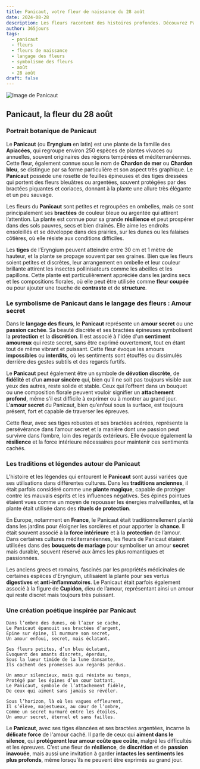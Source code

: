 ```yaml
---
title: Panicaut, votre fleur de naissance du 28 août
date: 2024-08-28
description: Les fleurs racontent des histoires profondes. Découvrez Panicaut, votre fleur de naissance du 28 août, ses symboles et récits fascinants. Plongez dans sa signification et son langage unique dans l'art floral.
author: 365jours
tags:
  - panicaut
  - fleurs
  - fleurs de naissance
  - langage des fleurs
  - symbolisme des fleurs
  - août
  - 28 août
draft: false
---
```



![Image de Panicaut](https://cdn.pixabay.com/photo/2017/07/28/10/13/eryngium-2548232_640.jpg#center)


## Panicaut, la fleur du 28 août

### Portrait botanique de Panicaut

Le **Panicaut** (ou **Eryngium** en latin) est une plante de la famille des **Apiacées**, qui regroupe environ 250 espèces de plantes vivaces ou annuelles, souvent originaires des régions tempérées et méditerranéennes. Cette fleur, également connue sous le nom de **Chardon de mer** ou **Chardon bleu**, se distingue par sa forme particulière et son aspect très graphique. Le **Panicaut** possède une rosette de feuilles épineuses et des tiges dressées qui portent des fleurs bleuâtres ou argentées, souvent protégées par des bractées piquantes et coriaces, donnant à la plante une allure très élégante et un peu sauvage.

Les fleurs du **Panicaut** sont petites et regroupées en ombelles, mais ce sont principalement ses **bractées** de couleur bleue ou argentée qui attirent l’attention. La plante est connue pour sa grande **résilience** et peut prospérer dans des sols pauvres, secs et bien drainés. Elle aime les endroits ensoleillés et se développe dans des prairies, sur les dunes ou les falaises côtières, où elle résiste aux conditions difficiles.

Les **tiges** de l’Eryngium peuvent atteindre entre 30 cm et 1 mètre de hauteur, et la plante se propage souvent par ses graines. Bien que les fleurs soient petites et discrètes, leur arrangement en ombelle et leur couleur brillante attirent les insectes pollinisateurs comme les abeilles et les papillons. Cette plante est particulièrement appréciée dans les jardins secs et les compositions florales, où elle peut être utilisée comme **fleur coupée** ou pour ajouter une touche de **contraste** et de **structure**.

### Le symbolisme de Panicaut dans le langage des fleurs : Amour secret

Dans le **langage des fleurs**, le **Panicaut** représente un **amour secret** ou une **passion cachée**. Sa beauté discrète et ses bractées épineuses symbolisent la **protection** et la **discrétion**. Il est associé à l'idée d'un **sentiment amoureux** qui reste secret, sans être exprimé ouvertement, tout en étant tout de même vibrant et puissant. Cette fleur évoque les amours **impossibles** ou **interdits**, où les sentiments sont étouffés ou dissimulés derrière des gestes subtils et des regards furtifs.

Le **Panicaut** peut également être un symbole de **dévotion discrète**, de **fidélité** et d’un **amour sincère** qui, bien qu'il ne soit pas toujours visible aux yeux des autres, reste solide et stable. Ceux qui l’offrent dans un bouquet ou une composition florale peuvent vouloir signifier un **attachement profond**, même s’il est difficile à exprimer ou à montrer au grand jour. L'**amour secret** du Panicaut, bien qu’enfoui sous la surface, est toujours présent, fort et capable de traverser les épreuves.

Cette fleur, avec ses tiges robustes et ses bractées acérées, représente la persévérance dans l’amour secret et la manière dont une passion peut survivre dans l’ombre, loin des regards extérieurs. Elle évoque également la **résilience** et la force intérieure nécessaires pour maintenir ces sentiments cachés.

### Les traditions et légendes autour de Panicaut

L’histoire et les légendes qui entourent le **Panicaut** sont aussi variées que ses utilisations dans différentes cultures. Dans les **traditions anciennes**, il était parfois considéré comme une **plante magique**, capable de protéger contre les mauvais esprits et les influences négatives. Ses épines pointues étaient vues comme un moyen de repousser les énergies malveillantes, et la plante était utilisée dans des **rituels de protection**.

En Europe, notamment en **France**, le Panicaut était traditionnellement planté dans les jardins pour éloigner les sorcières et pour apporter la **chance**. Il était souvent associé à la **force intérieure** et à la **protection** de l’amour. Dans certaines cultures méditerranéennes, les fleurs de Panicaut étaient utilisées dans des **bouquets de mariage** pour symboliser un amour **secret** mais durable, souvent réservé aux âmes les plus romantiques et passionnées.

Les anciens grecs et romains, fascinés par les propriétés médicinales de certaines espèces d'Eryngium, utilisaient la plante pour ses vertus **digestives** et **anti-inflammatoires**. Le Panicaut était parfois également associé à la figure de **Cupidon**, dieu de l’amour, représentant ainsi un amour qui reste discret mais toujours très puissant.

### Une création poétique inspirée par Panicaut

```
Dans l’ombre des dunes, où l’azur se cache,
Le Panicaut épanouit ses bractées d’argent,
Épine sur épine, il murmure son secret,
Un amour enfoui, secret, mais éclatant.

Ses fleurs petites, d’un bleu éclatant,
Évoquent des amants discrets, éperdus,
Sous la lueur timide de la lune dansante,
Ils cachent des promesses aux regards perdus.

Un amour silencieux, mais qui résiste au temps,
Protégé par les épines d’un cœur battant,
Le Panicaut, symbole de l’attachement fidèle,
De ceux qui aiment sans jamais se révéler.

Sous l’horizon, là où les vagues effleurent,
Il s’élève, majestueux, au cœur de l’ombre,
Comme un secret murmuré entre les étoiles,
Un amour secret, éternel et sans failles.
```

Le **Panicaut**, avec ses tiges élancées et ses bractées argentées, incarne la **délicate force** de l'amour caché. Il parle de ceux qui **aiment dans le silence**, qui **protégeront leur amour coûte que coûte**, malgré les difficultés et les épreuves. C’est une fleur de **résilience**, de **discrétion** et de **passion inavouée**, mais aussi une invitation à garder **intactes les sentiments les plus profonds**, même lorsqu’ils ne peuvent être exprimés au grand jour.